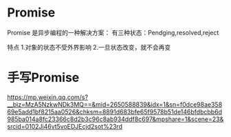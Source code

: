 # Promise

Promise 是异步编程的一种解决方案：
有三种状态：Pendging,resolved,reject

特点
1.对象的状态不受外界影响
2.一旦状态改变，就不会再变


# 手写Promise


https://mp.weixin.qq.com/s?__biz=MzA5NzkwNDk3MQ==&mid=2650588839&idx=1&sn=f0dce98ae35869e5add1bf8215aa0526&chksm=8891d683bfe65f9578b51de146bfdbcbb6d985ba014a8fc23366c8d2b3c96c8ab934ddf8c697&mpshare=1&scene=23&srcid=0102Ji46vt5voEDJEcjd2sot%23rd


